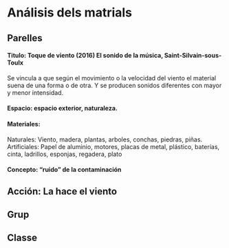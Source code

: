 # Análisis dels matrials
## Parelles

#### Titulo: Toque de viento (2016) El sonido de la música, Saint-Silvain-sous-Toulx
Se vincula a que según el movimiento o la velocidad del viento el material suena de una forma o de otra. Y se producen sonidos diferentes con mayor y menor intensidad.

#### Espacio: espacio exterior, naturaleza.

#### Materiales:
Naturales: Viento, madera, plantas, arboles, conchas, piedras, piñas.
Artificiales: Papel de aluminio, motores, placas de metal, plástico, baterías, cinta, ladrillos, esponjas, regadera, plato

#### Concepto: “ruido” de la contaminación 

## Acción: La hace el viento

## Grup

## Classe
